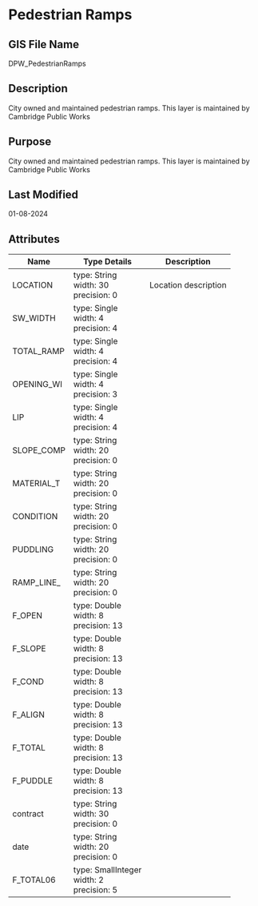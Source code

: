 # Pedestrian Ramps
## GIS File Name
DPW_PedestrianRamps
## Description
<DIV STYLE="text-align:Left;"><DIV><DIV><P><SPAN>City owned and maintained pedestrian ramps. This layer is maintained by Cambridge Public Works</SPAN></P></DIV></DIV></DIV>

## Purpose
City owned and maintained pedestrian ramps. This layer is maintained by Cambridge Public Works
## Last Modified
01-08-2024
## Attributes
|Name|Type Details|Description|
|----|------------|-----------|
|LOCATION|type: String<br/>width: 30<br/>precision: 0|Location description |
|SW_WIDTH|type: Single<br/>width: 4<br/>precision: 4||
|TOTAL_RAMP|type: Single<br/>width: 4<br/>precision: 4||
|OPENING_WI|type: Single<br/>width: 4<br/>precision: 3||
|LIP|type: Single<br/>width: 4<br/>precision: 4||
|SLOPE_COMP|type: String<br/>width: 20<br/>precision: 0||
|MATERIAL_T|type: String<br/>width: 20<br/>precision: 0||
|CONDITION|type: String<br/>width: 20<br/>precision: 0||
|PUDDLING|type: String<br/>width: 20<br/>precision: 0||
|RAMP_LINE_|type: String<br/>width: 20<br/>precision: 0||
|F_OPEN|type: Double<br/>width: 8<br/>precision: 13||
|F_SLOPE|type: Double<br/>width: 8<br/>precision: 13||
|F_COND|type: Double<br/>width: 8<br/>precision: 13||
|F_ALIGN|type: Double<br/>width: 8<br/>precision: 13||
|F_TOTAL|type: Double<br/>width: 8<br/>precision: 13||
|F_PUDDLE|type: Double<br/>width: 8<br/>precision: 13||
|contract|type: String<br/>width: 30<br/>precision: 0||
|date|type: String<br/>width: 20<br/>precision: 0||
|F_TOTAL06|type: SmallInteger<br/>width: 2<br/>precision: 5||
